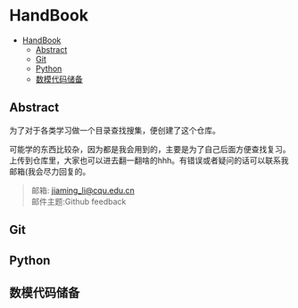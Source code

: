 # HandBook
- [HandBook](#handbook)
  - [Abstract](#abstract)
  - [Git](#git)
  - [Python](#python)
  - [数模代码储备](#数模代码储备)
## Abstract
为了对于各类学习做一个目录查找搜集，便创建了这个仓库。

可能学的东西比较杂，因为都是我会用到的，主要是为了自己后面方便查找复习。上传到仓库里，大家也可以进去翻一翻啥的hhh。有错误或者疑问的话可以联系我邮箱(我会尽力回复的。
>邮箱:  jiaming_li@cqu.edu.cn\
邮件主题:Github feedback
## Git
## Python
## 数模代码储备
